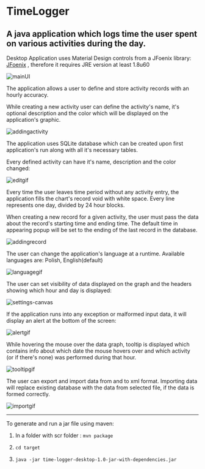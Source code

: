 # TimeLogger
A java application which logs time the user spent on various activities during the day.
---

Desktop Application uses Material Design controls from a JFoenix library: [JFoenix](https://github.com/jfoenixadmin/JFoenix)
, therefore it requires JRE version at least  1.8u60

![mainUI](https://sc-cdn.scaleengine.net/i/f107d5d7d3d9f9f2beb28cb3be0908f22.png)

The application allows a user to define and store activity records with an hourly accuracy. 

While creating a new activity user can define the activity's name, it's optional description and the color which will be displayed on the application's graphic.

![addingactivity](https://media.giphy.com/media/26gssXswfD2Dm4TnO/source.gif)

The application uses SQLite database which can be created upon first application's run along with all it's necessary tables.
 
Every defined activity can have it's name, description and the color changed:
 
 ![editgif](https://media.giphy.com/media/26gsjyxP8D96C24eY/source.gif) 
 
 
 Every time the user leaves time period without any activity entry, the application fills the chart's record void with
  white space.
  Every line represents one day, divided by 24 hour blocks. 
  

  When creating a new record for a given activity, the user must pass the data about the record's starting time 
  and ending time. The default time in appearing popup will be set to the ending of the last record in the database.
  
  ![addingrecord](https://media.giphy.com/media/26gsf5rnnVFbVfa1y/source.gif)
    
  
  The user can change the application's language at a runtime. Available languages are: Polish, English(default)
  
  ![languagegif](https://media.giphy.com/media/26gsrKyZ38lme2rhC/source.gif)
  
  
  The user can set visibility of data displayed on the graph and the headers showing which hour and day is displayed:
  
  ![settings-canvas](https://media.giphy.com/media/l0ExnAdwIKDf6I2pa/source.gif)
  
  If the application runs into any exception or malformed input data, it will display an alert at the bottom of the screen:
  
  ![alertgif](https://media.giphy.com/media/l0Ex2AJGyr3EVHHbO/source.gif)
  
  While hovering the mouse over the data graph, tooltip is displayed which contains info about which date the mouse hovers over and which activity (or if there's none) was performed during that hour.
  
  ![tooltipgif](https://media.giphy.com/media/l0ExjE3o5Vbgk5YnC/source.gif)
  
  The user can export and import data from and to xml format. Importing data will replace existing database with the data from selected file,
  if the data is formed correctly.
  
  ![importgif](https://media.giphy.com/media/26gskU7EPaxzYhjaM/source.gif)
  
  ---
  
  To generate and run a jar file using maven:
  
  1. In a folder with scr folder : `mvn package`
  
  2. `cd target`
  
  3. `java -jar time-logger-desktop-1.0-jar-with-dependencies.jar`
